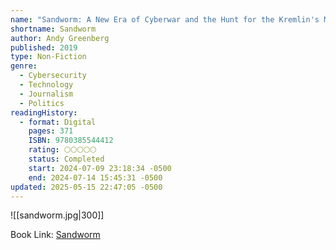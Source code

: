 ```yaml
---
name: "Sandworm: A New Era of Cyberwar and the Hunt for the Kremlin's Most Dangerous Hackers"
shortname: Sandworm
author: Andy Greenberg
published: 2019
type: Non-Fiction
genre:
  - Cybersecurity
  - Technology
  - Journalism
  - Politics
readingHistory:
  - format: Digital
    pages: 371
    ISBN: 9780385544412
    rating: 🌕🌕🌕🌕🌕
    status: Completed
    start: 2024-07-09 23:18:34 -0500
    end: 2024-07-14 15:45:31 -0500
updated: 2025-05-15 22:47:05 -0500
---
```


![[sandworm.jpg|300]]

Book Link: [Sandworm](https://www.goodreads.com/book/show/41436213-sandworm)
